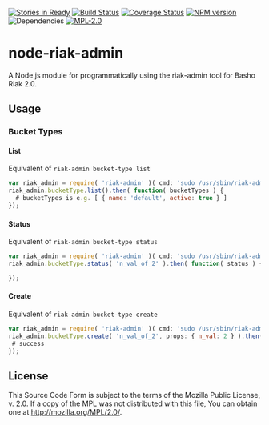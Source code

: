 [![Stories in Ready](https://badge.waffle.io/joukou/node-riak-admin.png?label=ready&title=Ready)](https://waffle.io/joukou/node-riak-admin) [![Build Status](https://travis-ci.org/joukou/node-riak-admin.svg?branch=master)](https://travis-ci.org/joukou/node-riak-admin) [![Coverage Status](https://img.shields.io/coveralls/joukou/node-riak-admin.svg)](https://coveralls.io/r/joukou/node-riak-admin) [![NPM version](https://badge.fury.io/js/riak-admin.svg)](http://badge.fury.io/js/node-riak-admin) ![Dependencies](https://david-dm.org/joukou/node-riak-admin.png) [![MPL-2.0](http://img.shields.io/badge/license-MPL--2.0-brightgreen.svg)](#license)

node-riak-admin
===============

A Node.js module for programmatically using the riak-admin tool for Basho Riak
2.0.

## Usage

### Bucket Types

#### List

Equivalent of `riak-admin bucket-type list`

```javascript
var riak_admin = require( 'riak-admin' )( cmd: 'sudo /usr/sbin/riak-admin' );
riak_admin.bucketType.list().then( function( bucketTypes ) {
  # bucketTypes is e.g. [ { name: 'default', active: true } ]
});
```

#### Status

Equivalent of `riak-admin bucket-type status`

```javascript
var riak_admin = require( 'riak-admin' )( cmd: 'sudo /usr/sbin/riak-admin' );
riak_admin.bucketType.status( 'n_val_of_2' ).then( function( status ) {

});
```

#### Create

Equivalent of `riak-admin bucket-type create`

```javascript
var riak_admin = require( 'riak-admin' )( cmd: 'sudo /usr/sbin/riak-admin' );
riak_admin.bucketType.create( 'n_val_of_2', props: { n_val: 2 } ).then( function() {
 # success
});
```

## License

This Source Code Form is subject to the terms of the Mozilla Public License,
v. 2.0. If a copy of the MPL was not distributed with this file, You can obtain
one at http://mozilla.org/MPL/2.0/.

